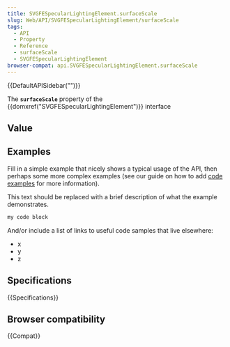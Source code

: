 ```yaml
---
title: SVGFESpecularLightingElement.surfaceScale
slug: Web/API/SVGFESpecularLightingElement/surfaceScale
tags:
  - API
  - Property
  - Reference
  - surfaceScale
  - SVGFESpecularLightingElement
browser-compat: api.SVGFESpecularLightingElement.surfaceScale
---
```

{{DefaultAPISidebar("")}}

The **`surfaceScale`** property of the {{domxref("SVGFESpecularLightingElement")}} interface 

## Value



## Examples

Fill in a simple example that nicely shows a typical usage of the API, then perhaps some more complex examples (see our guide on how to add [code examples](/en-US/docs/MDN/Contribute/Structures/Code_examples) for more information).

This text should be replaced with a brief description of what the example demonstrates.

```js
my code block
```

And/or include a list of links to useful code samples that live elsewhere:

*   x
*   y
*   z

## Specifications

{{Specifications}}

## Browser compatibility

{{Compat}}



